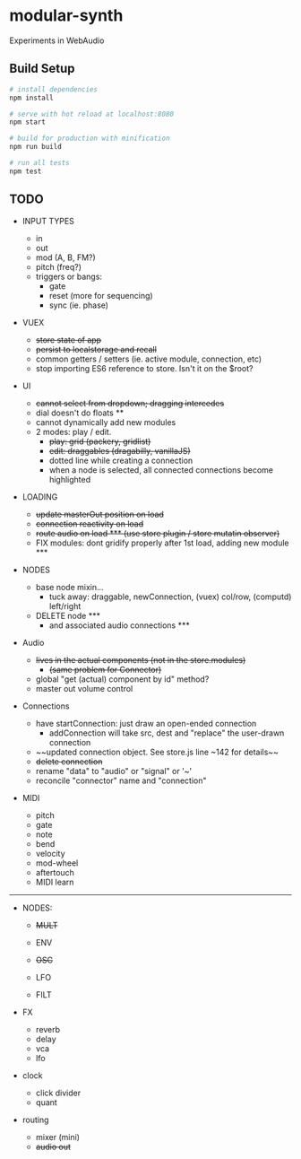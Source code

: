 # modular-synth

Experiments in WebAudio

## Build Setup

``` bash
# install dependencies
npm install

# serve with hot reload at localhost:8080
npm start

# build for production with minification
npm run build

# run all tests
npm test
```


## TODO

- INPUT TYPES
  - in
  - out
  - mod (A, B, FM?)
  - pitch (freq?)
  - triggers or bangs:
    - gate
    - reset (more for sequencing)
    - sync (ie. phase)

- VUEX
  - ~~store state of app~~
  - ~~persist to localstorage and recall~~
  - common getters / setters (ie. active module, connection, etc)
  - stop importing ES6 reference to store. Isn't it on the $root?


- UI
  - ~~cannot select from dropdown; dragging intercedes~~
  - dial doesn't do floats **
  - cannot dynamically add new modules
  - 2 modes: play / edit.
    - ~~play: grid (packery, gridlist)~~
    - ~~edit: draggables (dragabilly, vanillaJS)~~
    - dotted line while creating a connection
    - when a node is selected, all connected connections become highlighted


- LOADING
  - ~~update masterOut position on load~~
  - ~~connection reactivity on load~~
  - ~~route audio on load *** (use store plugin / store mutatin observer)~~
  - FIX modules: dont gridify properly after 1st load, adding new module ***


- NODES
  - base node mixin...
    - tuck away: draggable, newConnection, (vuex) col/row, (computd) left/right
  - DELETE node ***
    - and associated audio connections ***


- Audio
  - ~~lives in the actual components (not in the store.modules)~~
    - ~~(same problem for Connector)~~
  - global "get (actual) component by id" method?
  - master out volume control


- Connections
  - have startConnection: just draw an open-ended connection
    - addConnection will take src, dest and "replace" the user-drawn connection
  - ~~updated connection object. See store.js line ~142 for details~~
  - ~~delete connection~~
  - rename "data" to "audio" or "signal" or '~'
  - reconcile "connector" name and "connection"


- MIDI
  - pitch
  - gate
  - note
  - bend
  - velocity
  - mod-wheel
  - aftertouch
  - MIDI learn




----------------------------------------------------------------


- NODES:
  - ~~MULT~~

  - ENV
  - ~~OSC~~
  - LFO
  - FILT


- FX
  - reverb
  - delay
  - vca
  - lfo


- clock
  - click divider
  - quant


- routing
  - mixer (mini)
  - ~~audio out~~
